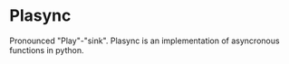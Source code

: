 # Plasync

Pronounced "Play"-"sink". Plasync is an implementation of asyncronous functions in python.